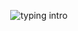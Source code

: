 <!---
WIP
-->

<p align="center">
<img src="https://readme-typing-svg.herokuapp.com?color=08CE90&center=true&vCenter=true&lines=Hello+everyone!!;My+name's+Loi;I'm+a+full-stack+developer." alt="typing intro">
</p>

